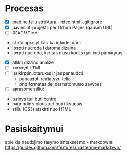 # Procesas

- [x] pradine failu struktura
  -index.html
  -.gitignore
- [x] paviesinti projekta per Github Pages (gausim URL)
- [ ] README.md
- skirta aprasytikas, ka ir  kodel daro
- iterpti nuoroda i daroma dizaina
- iterpti nuoroda, kur tas musu kodas gali buti pamatytas
- [x] atlikti dizaino analize
- [ ] surasyti HTML
- [ ] issikirptinuotarukas ir jas panaudoti
  - panaudoti realiatyvu kelia
  - png formatas,del permatomumo savybes
- [ ] aprasome stiliu:
 - turinys turi buti centre
 - pagrindinis plotis turi buti fiksuotas 
 - stiliu (CSS) atskirti nuo HTML

# Pasiskaitymui

apie cia naudojimo rasymo sintakse( md - markdown):
https://guides.github.com/features/mastering-markdown/